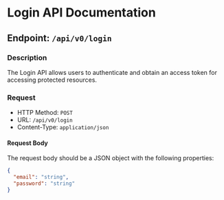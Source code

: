 # Login API Documentation

## Endpoint: `/api/v0/login`

### Description
The Login API allows users to authenticate and obtain an access token for accessing protected resources.

### Request
- HTTP Method: `POST`
- URL: `/api/v0/login`
- Content-Type: `application/json`

#### Request Body
The request body should be a JSON object with the following properties:

```json
{
  "email": "string",
  "password": "string"
}
```